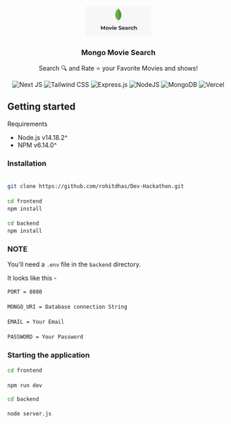<p align="center">
   <br/>
   <a href="https://mongo-movie-search.vercel.app/" target="_blank"><img width="150px" src="./frontend/public/logo.png" /></a>
   <h3 align="center">Mongo Movie Search</h3>
   <p align="center">Search 🔍 and Rate ⭐ your Favorite Movies and shows!</p>
</p>

<div align="center">

![Next JS](https://img.shields.io/badge/Next-black?style=for-the-badge&logo=next.js&logoColor=white)
![Tailwind CSS](https://img.shields.io/badge/Tailwind_CSS-38B2AC?style=for-the-badge&logo=tailwind-css&logoColor=white)
![Express.js](https://img.shields.io/badge/express.js-%23404d59.svg?style=for-the-badge&logo=express&logoColor=%2361DAFB)
![NodeJS](https://img.shields.io/badge/node.js-6DA55F?style=for-the-badge&logo=node.js&logoColor=white)
![MongoDB](https://img.shields.io/badge/MongoDB-%234ea94b.svg?style=for-the-badge&logo=mongodb&logoColor=white)
![Vercel](https://img.shields.io/badge/vercel-%23000000.svg?style=for-the-badge&logo=vercel&logoColor=white)

</div>

## Getting started

Requirements

- Node.js v14.18.2^
- NPM v6.14.0^

### Installation

```bash

git clone https://github.com/rohitdhas/Dev-Hackathon.git

cd frontend
npm install

cd backend
npm install
```

### NOTE

You'll need a `.env` file in the `backend` directory.

It looks like this -

```bash
PORT = 8080

MONGO_URI = Database connection String

EMAIL = Your Email

PASSWORD = Your Password
```

### Starting the application

```bash
cd frontend

npm run dev
```

```bash
cd backend

node server.js
```

